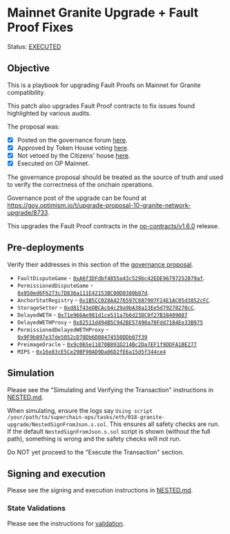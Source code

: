 # Mainnet Granite Upgrade + Fault Proof Fixes

Status: [EXECUTED](https://etherscan.io/tx/0x3bd2d811d0298313e6fb75f0e69fb54280c9b4f2e60f8f04472aaa166c285641)

## Objective

This is a playbook for upgrading Fault Proofs on Mainnet for Granite compatibility.

This patch also upgrades Fault Proof contracts to fix issues found highlighted by various audits.

The proposal was:

- [x] Posted on the governance forum [here](https://gov.optimism.io/t/upgrade-proposal-10-granite-network-upgrade/8733).
- [x] Approved by Token House voting [here](https://vote.optimism.io/proposals/46514799174839131952937755475635933411907395382311347042580299316635260952272).
- [x] Not vetoed by the Citizens' house [here](https://snapshot.org/#/citizenshouse.eth/proposal/0xb0c109d7f68d3cb1054a50f55556d1820e517129b4b53774cb9ca32e0eabe3a4).
- [x] Executed on OP Mainnet.

The governance proposal should be treated as the source of truth and used to verify the correctness of the onchain operations.

Governance post of the upgrade can be found at https://gov.optimism.io/t/upgrade-proposal-10-granite-network-upgrade/8733.

This upgrades the Fault Proof contracts in the [op-contracts/v1.6.0](https://github.com/ethereum-optimism/optimism/tree/op-contracts/v1.6.0-rc.3) release.


## Pre-deployments

Verify their addresses in this section of the [governance proposal](https://gov.optimism.io/t/upgrade-proposal-10-granite-network-upgrade/8733#p-39463-impacted-components-8).

- `FaultDisputeGame` - [`0xA6f3DFdbf4855a43c529bc42EDE96797252879af`](https://etherscan.io/address/0xA6f3DFdbf4855a43c529bc42EDE96797252879af).
- `PermissionedDisputeGame` - [`0x050ed6F6273c7D836a111E42153BC00D0380b87d`](https://etherscan.io/address/0x050ed6F6273c7D836a111E42153BC00D0380b87d).
- `AnchorStatRegistry` - [`0x1B5CC028A4276597C607907F24E1AC05d3852cFC`](https://etherscan.io/address/0x1B5CC028A4276597C607907F24E1AC05d3852cFC).
- `StorageSetter` - [`0xd81f43eDBCAcb4c29a9bA38a13Ee5d79278270cC`](https://etherscan.io/address/0xd81f43eDBCAcb4c29a9bA38a13Ee5d79278270cC).
- `DelayedWETH` - [`0x71e966Ae981d1ce531a7b6d23DC0f27B38409087`](https://etherscan.io/address/0x71e966Ae981d1ce531a7b6d23DC0f27B38409087)
- `DelayedWETHProxy` - [`0x82511d494B5C942BE57498a70Fdd7184Ee33B975`](https://etherscan.io/address/0x82511d494B5C942BE57498a70Fdd7184Ee33B975)
- `PermissionedDelayedWETHProxy` - [`0x9F9b897e37de5052cD70Db6D08474550DDb07f39`](https://etherscan.io/address/0x9F9b897e37de5052cD70Db6D08474550DDb07f39)
- `PreimageOracle` - [`0x9c065e11870B891D214Bc2Da7EF1f9DDFA1BE277`](https://etherscan.io/address/0x9c065e11870B891D214Bc2Da7EF1f9DDFA1BE277)
- `MIPS` - [`0x16e83cE5Ce29BF90AD9Da06D2fE6a15d5f344ce4`](https://etherscan.io/address/0x16e83cE5Ce29BF90AD9Da06D2fE6a15d5f344ce4)

## Simulation

Please see the "Simulating and Verifying the Transaction" instructions in [NESTED.md](../../../NESTED.md).

When simulating, ensure the logs say `Using script /your/path/to/superchain-ops/tasks/eth/018-granite-upgrade/NestedSignFromJson.s.sol`. This ensures all safety checks are run. If the default `NestedSignFromJson.s.sol` script is shown (without the full path), something is wrong and the safety checks will not run.

Do NOT yet proceed to the "Execute the Transaction" section.

## Signing and execution

Please see the signing and execution instructions in [NESTED.md](../../../NESTED.md).

### State Validations

Please see the instructions for [validation](./VALIDATION.md).
